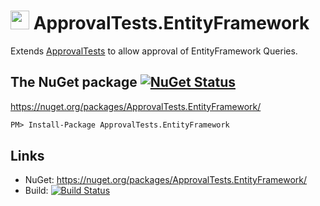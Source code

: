 # <img src="https://avatars3.githubusercontent.com/u/36907" height="30px"> ApprovalTests.EntityFramework

Extends [ApprovalTests](https://github.com/approvals/ApprovalTests.Net) to allow approval of EntityFramework Queries.


## The NuGet package [![NuGet Status](http://img.shields.io/nuget/v/ApprovalTests.EntityFramework.svg?style=flat)](https://www.nuget.org/packages/ApprovalTests.EntityFramework/)

https://nuget.org/packages/ApprovalTests.EntityFramework/

```ps
PM> Install-Package ApprovalTests.EntityFramework
```


## Links

 * NuGet: https://nuget.org/packages/ApprovalTests.EntityFramework/
 * Build: [![Build Status](https://dev.azure.com/approvals/ApprovalTests.Net.EntityFramework/_apis/build/status/approvals.ApprovalTests.Net.EntityFramework?branchName=master)](https://dev.azure.com/approvals/ApprovalTests.Net.EntityFramework/_build/latest?definitionId=4&branchName=master)
